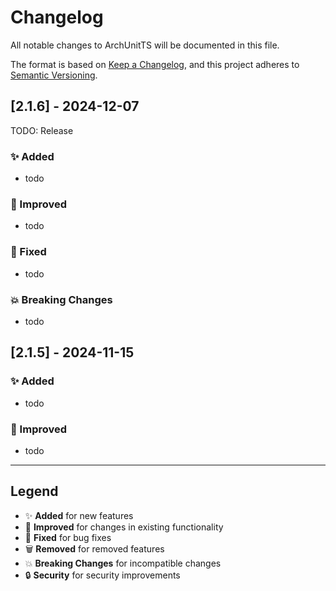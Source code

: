 # Changelog

All notable changes to ArchUnitTS will be documented in this file.

The format is based on [Keep a Changelog](https://keepachangelog.com/en/1.0.0/),
and this project adheres to [Semantic Versioning](https://semver.org/spec/v2.0.0.html).

## [2.1.6] - 2024-12-07

TODO: Release

### ✨ Added

- todo

### 🔧 Improved

- todo

### 🐛 Fixed

- todo

### 💥 Breaking Changes

- todo

## [2.1.5] - 2024-11-15

### ✨ Added

- todo

### 🔧 Improved

- todo

---

## Legend

- ✨ **Added** for new features
- 🔧 **Improved** for changes in existing functionality
- 🐛 **Fixed** for bug fixes
- 🗑️ **Removed** for removed features
- 💥 **Breaking Changes** for incompatible changes
- 🔒 **Security** for security improvements
